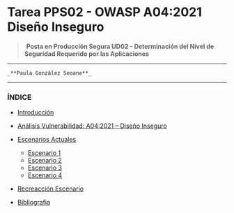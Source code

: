   
  


# Tarea PPS02 - OWASP A04:2021 Diseño Inseguro  
  
       

   




> ​	**Posta en Producción Segura UD02 - Determinación del Nivel de Seguridad Requerido por las Aplicaciones**  
  
    
      

  
    
 


------

    _**Paula González Seoane**_

------  




  


















### ÍNDICE

- [Introducción](/Documentos/Introducción.md)

- [Análisis Vulnerabilidad: A04:2021 – Diseño Inseguro](/Documentos/Análisis.md)
- [Escenarios Actuales](/Documentos/EscenariosActuales.md)
  - [Escenario 1](/Documentos/EscenariosActuales.md/#escenario-1)
  - [Escenario 2](/Documentos/EscenariosActuales.md/#escenario-2)
  - [Escenario 3](/Documentos/EscenariosActuales.md/#escenario-3)
  - [Escenario 4](/Documentos/EscenariosActuales.md/#escenario-4)
- [Recreacción Escenario](/Documentos/RecreacciónEscenario.md)

- [Bibliografia](/Documentos/Bibliografía.md)



